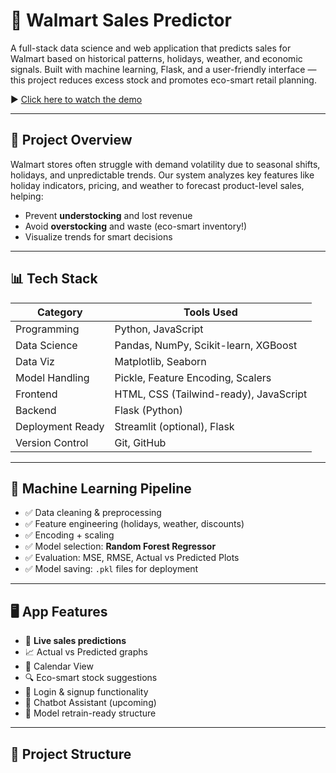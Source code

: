 # 🛒 Walmart Sales Predictor

A full-stack data science and web application that predicts sales for Walmart based on historical patterns, holidays, weather, and economic signals. Built with machine learning, Flask, and a user-friendly interface — this project reduces excess stock and promotes eco-smart retail planning.

▶️ [Click here to watch the demo](https://youtu.be/4HZfc8Bzi2Q?si=A-ULOgTdAksbEXau)


---

## 🚀 Project Overview

Walmart stores often struggle with demand volatility due to seasonal shifts, holidays, and unpredictable trends. Our system analyzes key features like holiday indicators, pricing, and weather to forecast product-level sales, helping:
- Prevent **understocking** and lost revenue
- Avoid **overstocking** and waste (eco-smart inventory!)
- Visualize trends for smart decisions

---

## 📊 Tech Stack

| Category         | Tools Used                                     |
|------------------|------------------------------------------------|
| Programming      | Python, JavaScript                             |
| Data Science     | Pandas, NumPy, Scikit-learn, XGBoost            |
| Data Viz         | Matplotlib, Seaborn                            |
| Model Handling   | Pickle, Feature Encoding, Scalers              |
| Frontend         | HTML, CSS (Tailwind-ready), JavaScript         |
| Backend          | Flask (Python)                                 |
| Deployment Ready | Streamlit (optional), Flask                    |
| Version Control  | Git, GitHub                                    |

---

## 🧠 Machine Learning Pipeline

- ✅ Data cleaning & preprocessing
- ✅ Feature engineering (holidays, weather, discounts)
- ✅ Encoding + scaling
- ✅ Model selection: **Random Forest Regressor**
- ✅ Evaluation: MSE, RMSE, Actual vs Predicted Plots
- ✅ Model saving: `.pkl` files for deployment

---

## 🖥️ App Features

- 🧮 **Live sales predictions**
- 📈 Actual vs Predicted graphs
- 📅 Calendar View
- 🔍 Eco-smart stock suggestions
- 🔐 Login & signup functionality
- 💬 Chatbot Assistant (upcoming)
- 🔄 Model retrain-ready structure

---

## 📁 Project Structure

